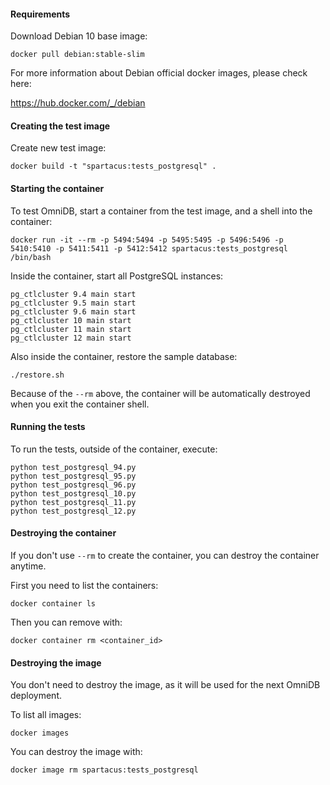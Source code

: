 #### Requirements

Download Debian 10 base image:

```
docker pull debian:stable-slim
```

For more information about Debian official docker images, please check here:

https://hub.docker.com/_/debian


#### Creating the test image

Create new test image:

```
docker build -t "spartacus:tests_postgresql" .
```


#### Starting the container

To test OmniDB, start a container from the test image, and a shell into the container:

```
docker run -it --rm -p 5494:5494 -p 5495:5495 -p 5496:5496 -p 5410:5410 -p 5411:5411 -p 5412:5412 spartacus:tests_postgresql /bin/bash
```

Inside the container, start all PostgreSQL instances:

```
pg_ctlcluster 9.4 main start
pg_ctlcluster 9.5 main start
pg_ctlcluster 9.6 main start
pg_ctlcluster 10 main start
pg_ctlcluster 11 main start
pg_ctlcluster 12 main start
```

Also inside the container, restore the sample database:

```
./restore.sh
```

Because of the `--rm` above, the container will be automatically destroyed when
you exit the container shell.


#### Running the tests

To run the tests, outside of the container, execute:

```
python test_postgresql_94.py
python test_postgresql_95.py
python test_postgresql_96.py
python test_postgresql_10.py
python test_postgresql_11.py
python test_postgresql_12.py
```


#### Destroying the container

If you don't use `--rm` to create the container, you can destroy the container
anytime.

First you need to list the containers:

```
docker container ls
```

Then you can remove with:

```
docker container rm <container_id>
```


#### Destroying the image

You don't need to destroy the image, as it will be used for the next OmniDB
deployment.

To list all images:

```
docker images
```

You can destroy the image with:

```
docker image rm spartacus:tests_postgresql
```
